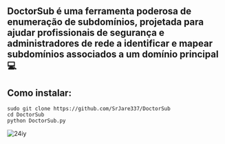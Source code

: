 ## DoctorSub é uma ferramenta poderosa de enumeração de subdomínios, projetada para ajudar profissionais de segurança e administradores de rede a identificar e mapear subdomínios associados a um domínio principal💻
## Como instalar:
`````
sudo git clone https://github.com/SrJare337/DoctorSub
cd DoctorSub
python DoctorSub.py
`````
![24iy](https://github.com/user-attachments/assets/8edb3b1b-c1a8-403f-be1d-e4b0100bdee4)
